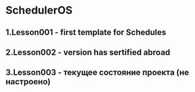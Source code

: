# SchedulerOS
## 1.Lesson001 - first template for Schedules
## 2.Lesson002 - version has sertified abroad
## 3.Lesson003 - текущее состояние проекта (не настроено)